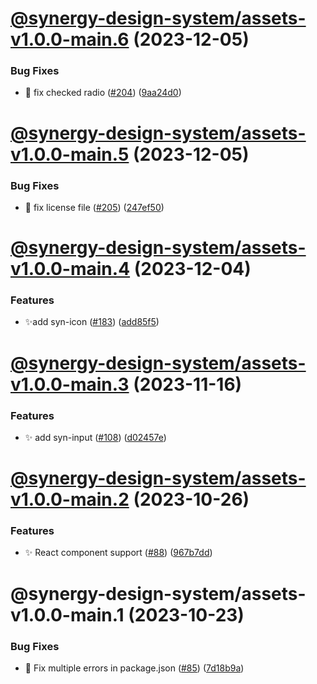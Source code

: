 # [@synergy-design-system/assets-v1.0.0-main.6](https://github.com/SickDesignSystem/synergy/compare/assets/1.0.0-main.5...assets/1.0.0-main.6) (2023-12-05)


### Bug Fixes

* 🤔 fix checked radio ([#204](https://github.com/SickDesignSystem/synergy/issues/204)) ([9aa24d0](https://github.com/SickDesignSystem/synergy/commit/9aa24d07a54a4937437f8bbbc66dd62bd8308b5d))

# [@synergy-design-system/assets-v1.0.0-main.5](https://github.com/SickDesignSystem/synergy/compare/assets/1.0.0-main.4...assets/1.0.0-main.5) (2023-12-05)


### Bug Fixes

* 🤔 fix license file ([#205](https://github.com/SickDesignSystem/synergy/issues/205)) ([247ef50](https://github.com/SickDesignSystem/synergy/commit/247ef505e29fe59ca17c362855bd7095a359b305))

# [@synergy-design-system/assets-v1.0.0-main.4](https://github.com/SickDesignSystem/synergy/compare/assets/1.0.0-main.3...assets/1.0.0-main.4) (2023-12-04)


### Features

* ✨add syn-icon ([#183](https://github.com/SickDesignSystem/synergy/issues/183)) ([add85f5](https://github.com/SickDesignSystem/synergy/commit/add85f553579b5806e1feb0ad78171ca26a7b20d))

# [@synergy-design-system/assets-v1.0.0-main.3](https://github.com/SickDesignSystem/synergy/compare/assets/1.0.0-main.2...assets/1.0.0-main.3) (2023-11-16)


### Features

* ✨ add syn-input ([#108](https://github.com/SickDesignSystem/synergy/issues/108)) ([d02457e](https://github.com/SickDesignSystem/synergy/commit/d02457e3a4f71911aefa1694037a639deee14ddb))

# [@synergy-design-system/assets-v1.0.0-main.2](https://github.com/SickDesignSystem/synergy/compare/assets/1.0.0-main.1...assets/1.0.0-main.2) (2023-10-26)


### Features

* ✨ React component support ([#88](https://github.com/SickDesignSystem/synergy/issues/88)) ([967b7dd](https://github.com/SickDesignSystem/synergy/commit/967b7ddce3f2e1f6a1c55898c1368f0560947101))

# @synergy-design-system/assets-v1.0.0-main.1 (2023-10-23)


### Bug Fixes

* 🤔 Fix multiple errors in package.json ([#85](https://github.com/SickDesignSystem/synergy/issues/85)) ([7d18b9a](https://github.com/SickDesignSystem/synergy/commit/7d18b9a43c836a33f9f1beaefd18c4c2abf937c4))
